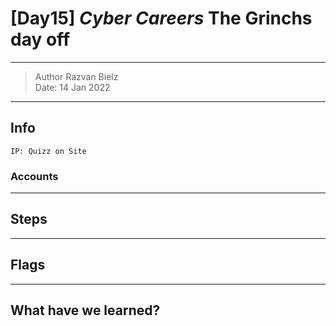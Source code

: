 # [Day15] *Cyber Careers* The Grinchs day off 

-------------

> Author Razvan Bielz \
> Date: 14 Jan 2022

--------------

## Info

`IP: Quizz on Site`

### Accounts

--------------

## Steps

--------------

## Flags


--------------

## What have we learned?
